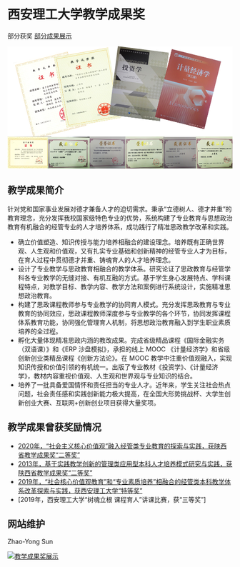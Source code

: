 # 西安理工大学教学成果奖

部分获奖 [部分成果展示](https://github.com/dakuamao/kcsz.com/blob/gh-pages/%E5%B0%81%E9%9D%A2.png)

![Gradfolio Template Homepage](https://github.com/dakuamao/kcsz.com/blob/gh-pages/%E5%B0%81%E9%9D%A2.png)

## 教学成果简介
针对党和国家事业发展对德才兼备人才的迫切需求。秉承“立德树人、德才并重”的教育理念，充分发挥我校国家级特色专业的优势，系统构建了专业教育与思想政治教育有机融合的经管专业的人才培养体系，成功践行了精准思政教学改革和实践。

- 确立价值塑造、知识传授与能力培养相融合的建设理念。培养既有正确世界观、人生观和价值观，又有扎实专业基础和创新精神的经管专业人才为目标，在育人过程中贯彻德才并重、铸魂育人的人才培养理念。
- 设计了专业教学与思政教育相融合的教学体系。研究论证了思政教育与经管学科各专业教学的无缝对接、有机互融的方式。基于学生身心发展特点、学科课程特点，对教学目标、教学内容、教学方法和案例进行系统设计，实施精准思想政治教育。
- 构建了思政课程教师参与专业教学的协同育人模式。充分发挥思政教育与专业教育的协同效应，思政课程教师深度参与专业教学的各个环节，协同发挥课程体系教育功能，协同强化管理育人机制，将思想政治教育融入到学生职业素质培养的全过程。
- 孵化大量体现精准思政内涵的教改成果。完成省级精品课程《国际金融实务（双语课）》和《ERP 沙盘模拟》，承担的线上 MOOC 《计量经济学》和省级创新创业类精品课程《创新方法论》。在 MOOC 教学中注重价值观融入，实现知识传授和价值引领的有机统一。出版了专业教材《投资学》、《计量经济学》，教材内容重视价值观、人生观和世界观与专业知识的结合。
- 培养了一批具备爱国情怀和责任担当的专业人才。近年来，学生关注社会热点问题，社会责任感和实践创新能力极大提高，在全国大形势挑战杯、大学生创新创业大赛、互联网+创新创业项目获得大量奖项。
## 教学成果曾获奖励情况
- [2020年，“社会主义核心价值观”融入经管类专业教育的探索与实践，获陕西省教学成果奖“二等奖”](https://github.com/dakuamao/kcsz.com/blob/gh-pages/%E6%95%99%E5%AD%A6%E6%88%90%E6%9E%9C%E5%A5%962.jpg)
- [2013年，基于实践教学创新的管理类应用型本科人才培养模式研究与实践，获陕西省教学成果奖“二等奖”](https://github.com/dakuamao/kcsz.com/blob/gh-pages/jxcgj.jpg)
- [2019年，“社会核心价值观教育”和“专业素质培养”相融合的经管类本科教学体系改革探索与实践，获西安理工大学“特等奖”](https://github.com/dakuamao/kcsz.com/blob/gh-pages/jxcg.jpg)
- [2019年，西安理工大学“树魂立根 课程育人”讲课比赛，获“三等奖”]

## 网站维护
Zhao-Yong Sun

[![教学成果奖展示](https://img.shields.io/badge/featured%20on-JekyllThemes-red.svg)](https://dakuamao.github.io/kcsz.com/)
